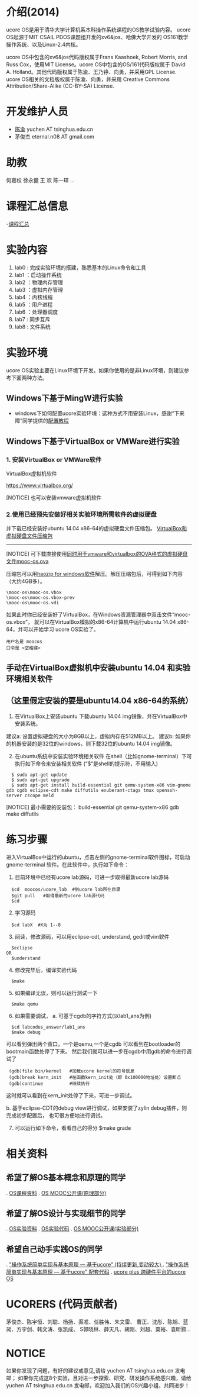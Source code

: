 # 介绍(2014)

ucore OS是用于清华大学计算机系本科操作系统课程的OS教学试验内容。
ucore OS起源于MIT CSAIL PDOS课题组开发的xv6&jos、哈佛大学开发的
OS161教学操作系统、以及Linux-2.4内核。

ucore OS中包含的xv6&jos代码版权属于Frans Kaashoek, Robert Morris,
and Russ Cox，使用MIT License。ucore OS中包含的OS/161代码版权属于
David A. Holland。其他代码版权属于陈渝、王乃铮、向勇，并采用GPL License.
ucore OS相关的文档版权属于陈渝、向勇，并采用 Creative Commons 
Attribution/Share-Alike (CC-BY-SA) License. 

# 开发维护人员 

- [陈渝](http://soft.cs.tsinghua.edu.cn/~chen)  yuchen AT tsinghua.edu.cn
- 茅俊杰 eternal.n08 AT gmail.com

助教
============
何嘉权
徐永健
王  欢
陈一璋
...

# 课程汇总信息

 -[课程汇总](https://github.com/chyyuu/mooc_os)

# 实验内容

1. lab0 : 完成实验环境的搭建，熟悉基本的Linux命令和工具
1. lab1 ：启动操作系统
1. lab2 ：物理内存管理
1. lab3 ：虚拟内存管理
1. lab4 ：内核线程
1. lab5 ：用户进程
1. lab6 ：处理器调度
1. lab7 : 同步互斥
1. lab8 : 文件系统


# 实验环境
ucore OS实验主要在Linux环境下开发。如果你使用的是非Linux环境，则建议参考下面两种方法。

## Windows下基于MingW进行实验
- windows下如何配置ucore实验环境：这种方式不用安装Linux，感谢“下来障”同学提供的[配置教程](http://pan.baidu.com/s/1i3JxZZR)

## Windows下基于VirtualBox or VMWare进行实验

### 1. 安装VirtualBox or VMWare软件

VirtualBox虚拟机软件

  https://www.virtualbox.org/

[NOTICE] 也可以安装vmware虚拟机软件

### 2.使用已经预先安装好相关实验环境所需软件的虚拟硬盘

并下载已经安装好ubuntu 14.04  x86-64的虚拟硬盘文件压缩包。
[VirtualBox和虚拟硬盘文件压缩包](http://pan.baidu.com/s/1pJ4XTGZ)

--------------
[NOTICE] 可下载直接使用[同时用于vmware和virtualbox的OVA格式的虚拟硬盘文件mooc-os.ova]( http://pan.baidu.com/s/1gdePM6J)




压缩包可以用[haozip for windows软件](http://www.haozip.com)解压。解压压缩包后，可得到如下内容（大约4GB多）。 
```
\mooc-os\mooc-os.vbox
\mooc-os\mooc-os.vbox-prev
\mooc-os\mooc-os.vdi
```

如果此时你已经安装好了VirtualBox，在Windows资源管理器中双击文件“mooc-os.vbox”，
就可以在VirtualBox模拟的x86-64计算机中运行ubuntu 14.04  x86-64，并可以开始学习
ucore OS实验了。
```
用户名是 moocos
口令是 <空格键>
```

## 手动在VirtualBox虚拟机中安装ubuntu 14.04 和实验环境相关软件
（这里假定安装的要是ubuntu14.04 x86-64的系统）
-------------------------------------
1. 在VirtualBox上安装ubuntu 
下载ubuntu 14.04 img镜像，并在VirtualBox中安装系统。

建议a: 设置虚拟硬盘的大小为8GB以上，虚拟内存在512MB以上。
建议b: 如果你的机器安装的是32位的windows，则下载32位的ubuntu 14.04 img镜像。

2. 在ubuntu系统中安装实验环境相关软件
在shell（比如gnome-terminal）下可执行如下命令来安装相关软件 (“$”是shell的提示符，不用输入)
```
  $ sudo apt-get update
  $ sudo apt-get upgrade
  $ sudo apt-get install build-essential git qemu-system-x86 vim-gnome gdb cgdb eclipse-cdt make diffutils exuberant-ctags tmux openssh-server cscope meld
```
[NOTICE] 最小需要的安装包： build-essential git qemu-system-x86 gdb make diffutils 

# 练习步骤

进入VirtualBox中运行的ubuntu，点击左侧的gnome-terminal软件图标，可启动gnome-terminal
软件。在此软件中，执行如下命令：
1. 目前环境中已经有ucore lab源码，可进一步取得最新ucore lab源码
```
  $cd  moocos/ucore_lab  #到ucore lab所在目录
  $git pull   #取得最新的ucore lab源代码
  $cd
```
2. 学习源码
```
  $cd labX  #X为 1--8
```
3. 阅读，修改源码，可以用eclipse-cdt, understand, gedit或vim软件
```
  $eclipse
OR
  $understand
```
4. 修改完毕后，编译实验代码
```
  $make
``` 
5. 如果编译无误，则可以运行测试一下
```
  $make qemu
```

6. 如果需要调试，
  a. 可基于cgdb的字符方式(以lab1_ans为例)
```
  $cd labcodes_answer/lab1_ans
  $make debug
```
可以看到弹出两个窗口，一个是qemu,一个是cgdb
可以看到在bootloader的bootmain函数处停了下来。
然后我们就可以进一步在cgdb中用gdb的命令进行调试了
```
 (gdb)file bin/kernel   #加载ucore kernel的符号信息
 (gdb)break kern_init   #在函数kern_init处（即 0x100000地址处）设置断点
 (gdb)continue          #继续执行
```
这时就可以看到在kern_init处停了下来，可进一步调试。

  b. 基于eclipse-CDT的debug view进行调试，如果安装了zylin debug插件，则完成初步配置后，
     也可很方便地进行调试。

7. 可以运行如下命令，看看自己的得分
  $make grade

# 相关资料


## 希望了解OS基本概念和原理的同学

 . [OS课程资料]( http://pan.baidu.com/s/1bncWxyv)
 . [OS MOOC公开课(原理部分)](http://www.topu.com/mooc/4100)

## 希望了解OS设计与实现细节的同学

 . [OS实验资料](http://hejq.me/ucore_docs/)
 . [OS实验代码](https://github.com/chyyuu/ucore_lab)
 . [OS MOOC公开课(实验部分)](http://www.topu.com/mooc/4100)

## 希望自己动手实践OS的同学

 . ["操作系统简单实现与基本原理 — 基于ucore" (持续更新,变动较大) ](http://chyyuu.gitbooks.io/ucorebook/)
 . ["操作系统简单实现与基本原理 — 基于ucore" 配套代码](https://github.com/chyyuu/ucorebook_code)
 . [ucore plus 跨硬件平台的ucore OS](https://github.com/chyyuu/ucore_plus)


# UCORERS (代码贡献者)

茅俊杰、陈宇恒、刘聪、杨扬、渠准、任胜伟、朱文雷、
曹正、沈彤、陈旭、蓝昶、方宇剑、韩文涛、张凯成、
S郭晓林、薛天凡、胡刚、刘超、粟裕、袁昕颢...


# NOTICE

如果你发现了问题，有好的建议或意见,请给 yuchen AT tsinghua.edu.cn 发电邮；
如果你完成这8个实验，且对进一步探索、研究、研发操作系统感兴趣，请给 yuchen AT tsinghua.edu.cn 发电邮，欢迎加入我们的OS兴趣小组，共同进步！

